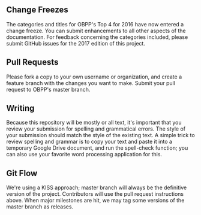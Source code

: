 ## Change Freezes

The categories and titles for OBPP's Top 4 for 2016 have now entered a change
 freeze. You can submit enhancements to all other aspects of the documentation.
 For feedback concerning the categories included, please submit GitHub issues
 for the 2017 edition of this project.

##  Pull Requests

Please fork a copy to your own username or organization, and create a
 feature branch with the changes you want to make. Submit your pull
 request to OBPP's master branch.

## Writing

Because this repository will be mostly or all text, it's important that you
 review your submission for spelling and grammatical errors. The style of your
 submission should match the style of the existing text. A simple trick to
 review spelling and grammar is to copy your text and paste it into a temporary
 Google Drive document, and run the spell-check function; you can also use your
 favorite word processing application for this.

## Git Flow

We're using a KISS approach; master branch will always be the definitive version
 of the project. Contributors will use the pull request instructions above. When
 major milestones are hit, we may tag some versions of the master branch as
 releases.
